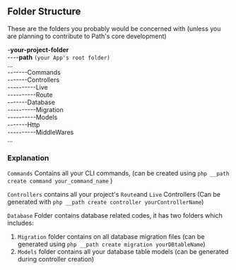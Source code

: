 ## Folder Structure

These are the folders you probably would be concerned with (unless you are planning to contribute to Path's core development)

-**your-project-folder**\
----**path** `(your App's root folder)`\
...\
-------Commands\
-------Controllers\
----------Live\
----------Route\
-------Database\
----------Migration\
----------Models\
-------Http\
----------MiddleWares\
...

### Explanation

`Commands` Contains all your CLI commands, (can be created using `php __path create command your_command_name` )<br>

`Controllers` contains all your project's `Route`and `Live` Controllers (Can be generated with `php __path create controller yourControllerName`)<br>

`Database` Folder contains database related codes, it has two folders which includes:<br>

1. `Migration` folder contains on all database migration files (can be generated using `php __path create migration yourDBtableName`)
2. `Models` folder contains all your database table models (can be generated during controller creation)
